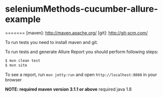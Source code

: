 
# seleniumMethods-cucumber-allure-example
=======
[maven]: http://maven.apache.org/
[git]: http://git-scm.com/



To run tests you need to install maven and git.

To run tests and generate Allure Report you should perform following steps:

```bash
$ mvn clean test
$ mvn site
```

To see a report, run `mvn jetty:run` and open `http://localhost:8080` in your browser

**NOTE: required maven version 3.1.1 or above**
        required java 1.8

